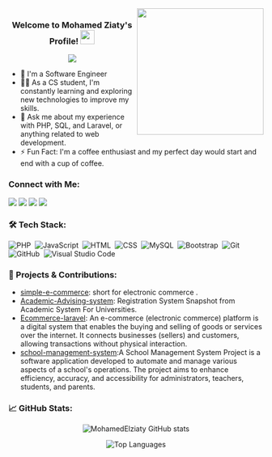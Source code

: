 

<img width="250" align="right" src="https://c.tenor.com/_DOBjnGspYAAAAAM/code-coding.gif">

<h3 align="center">
  Welcome to Mohamed Ziaty's Profile!
  <img src="https://media.giphy.com/media/hvRJCLFzcasrR4ia7z/giphy.gif" width="28">
</h3>

<!-- Typing SVG by DenverCoder1 - https://github.com/DenverCoder1/readme-typing-svg -->
<p align="center">
  <a href="https://github.com/DenverCoder1/readme-typing-svg"><img src="https://readme-typing-svg.herokuapp.com/?lines=Back%20End%20Developer;Always%20learning%20new%20things&font=Fira%20Code&center=true&width=440&height=45&color=f75c7e&vCenter=true&size=22"></a>
</p> 

- 🏢 I'm a Software Engineer 
- 👨‍💻 As a CS student, I'm constantly learning and exploring new technologies to improve my skills.
- 💬 Ask me about my experience with PHP, SQL, and Laravel, or anything related to web development.
- ⚡ Fun Fact: I'm a coffee enthusiast and my perfect day would start and end with a cup of coffee.

### Connect with Me:

<a href="https://www.linkedin.com/in/mohamed-ziaty-ab885430b/" target="_blank"><img src="https://img.shields.io/badge/-Mohamed%20Ziaty-0077B5?style=for-the-badge&logo=Linkedin&logoColor=white"/></a>
<a href="https://t.me/hanoosh_1" target="_blank"><img src="https://img.shields.io/badge/-Mohamed%20Ziaty-0077B5?style=for-the-badge&logo=Telegram&logoColor=white"/></a>
<a href="mailto:mohamedziaty6@gmail.com" target="_blank"><img src="https://img.shields.io/badge/-mohamedziaty6-D14836?style=for-the-badge&logo=Gmail&logoColor=white"/></a>
<a href="https://github.com/MohamedElziaty1" target="_blank"><img src="https://img.shields.io/badge/-MohamedElziaty-05122A?style=for-the-badge&logo=github&logoColor=white"/></a>

### 🛠 Tech Stack:

![PHP](https://img.shields.io/badge/-PHP-05122A?style=flat&logo=php)&nbsp;
![JavaScript](https://img.shields.io/badge/-JavaScript-05122A?style=flat&logo=javascript)&nbsp;
![HTML](https://img.shields.io/badge/-HTML-05122A?style=flat&logo=HTML5)&nbsp;
![CSS](https://img.shields.io/badge/-CSS-05122A?style=flat&logo=CSS3&logoColor=1572B6)&nbsp;
![MySQL](https://img.shields.io/badge/-MySQL-05122A?style=flat&logo=mysql)&nbsp;
![Bootstrap](https://img.shields.io/badge/-Bootstrap-05122A?style=flat&logo=bootstrap&logoColor=563D7C)&nbsp;
![Git](https://img.shields.io/badge/-Git-05122A?style=flat&logo=git)&nbsp;
![GitHub](https://img.shields.io/badge/-GitHub-05122A?style=flat&logo=github)&nbsp;
![Visual Studio Code](https://img.shields.io/badge/-Visual%20Studio%20Code-05122A?style=flat&logo=visual-studio-code&logoColor=007ACC)&nbsp;

### 🚀 Projects & Contributions:

- [simple-e-commerce](https://github.com/MohamedElziaty1/simple-e-commerce): short for electronic commerce .
- [Academic-Advising-system](https://github.com/MohamedElziaty1/advising-acadmeic-system): Registration System Snapshot from Academic System For Universities.
- [Ecommerce-laravel](https://github.com/MohamedElziaty1/Ecommerce-php-laravel/tree/main): An e-commerce (electronic commerce) platform is a digital system that enables the buying and selling of goods or services over the internet. It connects businesses (sellers) and customers, allowing transactions without physical interaction.
- [school-management-system](https://github.com/MohamedElziaty1/school-management-system):A School Management System Project is a software application developed to automate and manage various aspects of a school's operations. The project aims to enhance efficiency, accuracy, and accessibility for administrators, teachers, students, and parents.

### 📈 GitHub Stats:

<p align="center">
  <img src="https://github-readme-stats.vercel.app/api?username=MohamedElziaty1&show_icons=true&theme=radical" alt="MohamedElziaty GitHub stats" />
</p>

<p align="center">
  <img src="https://github-readme-stats.vercel.app/api/top-langs/?username=MohamedElziaty1&layout=compact&theme=radical" alt="Top Languages" />
</p>


